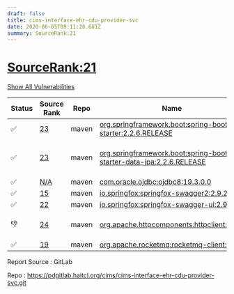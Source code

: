 ```yaml
---
draft: false
title: cims-interface-ehr-cdu-provider-svc
date: 2020-06-05T09:11:28.681Z
summary: SourceRank:21
---
```


# <u>SourceRank:21</u>

<a onclick="var x=document.getElementsByName('vulnerabilities');var y=[...x].filter(e=>e.style.display=='none').length==0?'none':'block';x.forEach(e=>e.style.display=y);this.innerHTML=y=='none'?'Show All Vulnerabilities':'Hide All Vulnerabilities'" href="javascript:void(0)">Show All Vulnerabilities</a>

| Status | Source<br/>Rank | Repo | Name | Vulnerabilities | Remarks |
| - | - | - | - | - | - |
|✅|[23](https://libraries.io/maven/org.springframework.boot:spring-boot-starter/sourcerank)|maven|[org.springframework.boot:spring-boot-starter:2.2.6.RELEASE](https://mvnrepository.com/artifact/org.springframework.boot/spring-boot-starter/2.2.6.RELEASE)|<a href="javascript:void(0)" onclick='var x=document.getElementById("org.springframework.boot:spring-boot-starter:2.2.6.RELEASE-vulnerabilities");x.style.display=x.style.display!="none"?"none":"block"'>1</a><div name='vulnerabilities' style='display:none' id='org.springframework.boot:spring-boot-starter:2.2.6.RELEASE-vulnerabilities'>[CVE-2017-18640](/vulnerabilities/cve-2017-18640/)</div>||
|✅|[23](https://libraries.io/maven/org.springframework.boot:spring-boot-starter-data-jpa/sourcerank)|maven|[org.springframework.boot:spring-boot-starter-data-jpa:2.2.6.RELEASE](https://mvnrepository.com/artifact/org.springframework.boot/spring-boot-starter-data-jpa/2.2.6.RELEASE)|<a href="javascript:void(0)" onclick='var x=document.getElementById("org.springframework.boot:spring-boot-starter-data-jpa:2.2.6.RELEASE-vulnerabilities");x.style.display=x.style.display!="none"?"none":"block"'>2</a><div name='vulnerabilities' style='display:none' id='org.springframework.boot:spring-boot-starter-data-jpa:2.2.6.RELEASE-vulnerabilities'>[CVE-2017-18640](/vulnerabilities/cve-2017-18640/)<br />[CVE-2020-10683](/vulnerabilities/cve-2020-10683/)</div>|upgrade to 2.2.7.RELEASE<br/>resolve 1 vulnerabilities|
|✅|[N/A](https://libraries.io/maven/com.oracle.ojdbc:ojdbc8/sourcerank)|maven|[com.oracle.ojdbc:ojdbc8:19.3.0.0](https://mvnrepository.com/artifact/com.oracle.ojdbc/ojdbc8/19.3.0.0)|0||
|✅|[15](https://libraries.io/maven/io.springfox:springfox-swagger2/sourcerank)|maven|[io.springfox:springfox-swagger2:2.9.2](https://mvnrepository.com/artifact/io.springfox/springfox-swagger2/2.9.2)|<a href="javascript:void(0)" onclick='var x=document.getElementById("io.springfox:springfox-swagger2:2.9.2-vulnerabilities");x.style.display=x.style.display!="none"?"none":"block"'>2</a><div name='vulnerabilities' style='display:none' id='io.springfox:springfox-swagger2:2.9.2-vulnerabilities'>[sonatype-2015-0003](/vulnerabilities/sonatype-2015-0003/)<br />[CVE-2018-1270](/vulnerabilities/cve-2018-1270/)</div>||
|✅|[22](https://libraries.io/maven/io.springfox:springfox-swagger-ui/sourcerank)|maven|[io.springfox:springfox-swagger-ui:2.9.2](https://mvnrepository.com/artifact/io.springfox/springfox-swagger-ui/2.9.2)|<a href="javascript:void(0)" onclick='var x=document.getElementById("io.springfox:springfox-swagger-ui:2.9.2-vulnerabilities");x.style.display=x.style.display!="none"?"none":"block"'>3</a><div name='vulnerabilities' style='display:none' id='io.springfox:springfox-swagger-ui:2.9.2-vulnerabilities'>[CVE-2019-17495](/vulnerabilities/cve-2019-17495/)<br />[sonatype-2015-0003](/vulnerabilities/sonatype-2015-0003/)<br />[CVE-2018-1270](/vulnerabilities/cve-2018-1270/)</div>||
|👎|[24](https://libraries.io/maven/org.apache.httpcomponents:httpclient/sourcerank)|maven|[org.apache.httpcomponents:httpclient:4.5.6](https://mvnrepository.com/artifact/org.apache.httpcomponents/httpclient/4.5.6)|0|Newer version existed in the list|
|✅|[19](https://libraries.io/maven/org.apache.rocketmq:rocketmq-client/sourcerank)|maven|[org.apache.rocketmq:rocketmq-client:4.4.0](https://mvnrepository.com/artifact/org.apache.rocketmq/rocketmq-client/4.4.0)|<a href="javascript:void(0)" onclick='var x=document.getElementById("org.apache.rocketmq:rocketmq-client:4.4.0-vulnerabilities");x.style.display=x.style.display!="none"?"none":"block"'>5</a><div name='vulnerabilities' style='display:none' id='org.apache.rocketmq:rocketmq-client:4.4.0-vulnerabilities'>[CVE-2019-16869](/vulnerabilities/cve-2019-16869/)<br />[CVE-2019-20444](/vulnerabilities/cve-2019-20444/)<br />[CVE-2019-20445](/vulnerabilities/cve-2019-20445/)<br />[CVE-2020-7238](/vulnerabilities/cve-2020-7238/)<br />[sonatype-2020-0029](/vulnerabilities/sonatype-2020-0029/)</div>||


Report Source : GitLab

Repo : https://pdgitlab.haitcl.org/cims/cims-interface-ehr-cdu-provider-svc.git
